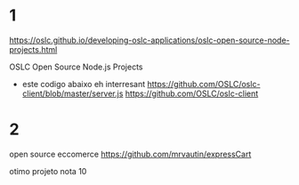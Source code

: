 


# 1
https://oslc.github.io/developing-oslc-applications/oslc-open-source-node-projects.html


OSLC Open Source Node.js Projects

- este codigo abaixo eh interresant
https://github.com/OSLC/oslc-client/blob/master/server.js
https://github.com/OSLC/oslc-client




# 2 

open source eccomerce
https://github.com/mrvautin/expressCart


otimo projeto nota 10